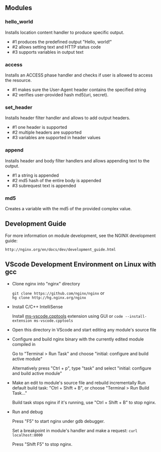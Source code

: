 ## Modules

### hello_world

Installs location content handler to produce specific output.

- #1 produces the predefined output "Hello, world!"
- #2 allows setting text and HTTP status code
- #3 supports variables in output text

### access

Installs an ACCESS phase handler and checks if user is allowed to access the
resource.

- #1 makes sure the User-Agent header contains the specified string
- #2 verifies user-provided hash md5(uri, secret).

### set_header

Installs header filter handler and allows to add output headers.

- #1 one header is supported
- #2 multiple headers are supported
- #3 variables are supported in header values

### append

Installs header and body filter handlers and allows appending text to the
output.

- #1 a string is appended
- #2 md5 hash of the entire body is appended
- #3 subrequest text is appended

### md5

Creates a variable with the md5 of the provided complex value.

## Development Guide

For more information on module development, see the NGINX development guide:

    http://nginx.org/en/docs/dev/development_guide.html

## VScode Development Environment on Linux with gcc

- Clone nginx into "nginx" directory

  `git clone https://github.com/nginx/nginx` or  
  `hg clone http://hg.nginx.org/nginx`

- Install C/C++ IntelliSense

  Install [ms-vscode.cpptools](https://github.com/Microsoft/vscode-cpptools/releases) extension using GUI or `code --install-extension ms-vscode.cpptools`

- Open this directory in VScode and start editing any module's source file

- Configure and build nginx binary with the currently edited module compiled in

  Go to "Terminal > Run Task" and choose "initial: configure and build active module"

  Alternatively press "Ctrl + p", type "task" and select "initial: configure and build active module"

- Make an edit to module's source file and rebuild incrementally
  Run default build task: "Ctrl + Shift + B", or choose "Terminal > Run Build Task..."

  Build task stops nginx if it's running, use "Ctrl + Shift + B" to stop nginx.

- Run and debug

  Press "F5" to start nginx under gdb debugger.

  Set a breakpoint in module's handler and make a request: `curl localhost:8000`

  Press "Shift F5" to stop nginx.
